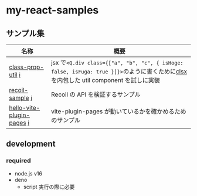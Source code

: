 # my-react-samples

## サンプル集

<!-- prettier-ignore -->
|名称|概要|
|-|-|
|[class-prop-util](https://kagurazaka-0.github.io/my-react-samples/202207-class-prop-util/) [ℹ️](./src/samples/202207-class-prop-util/README.md)|jsx で`<Q.div class={["a", "b", "c", { isHoge: false, isFuga: true }]}>`のように書くために[clsx](https://github.com/lukeed/clsx)を内包した util component を試しに実装|
|[recoil-sample](https://kagurazaka-0.github.io/my-react-samples/202207-recoil-sample/) [ℹ️](./src/samples/202207-recoil-sample/README.md)|Recoil の API を検証するサンプル|
|[hello-vite-plugin-pages](https://kagurazaka-0.github.io/my-react-samples/202206-hello-vite-plugin-pages/) [ℹ️](./src/samples/202206-hello-vite-plugin-pages/README.md)|vite-plugin-pages が動いているかを確かめるためのサンプル|

## development

### required

- node.js v16
- deno
  - script 実行の際に必要
